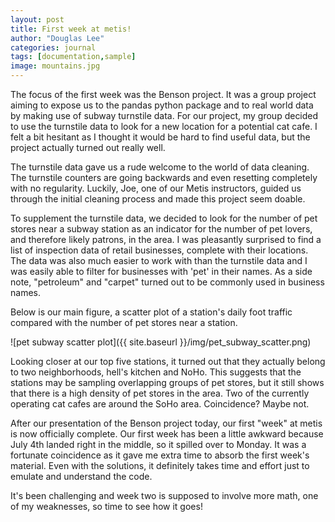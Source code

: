 ```yaml
---
layout: post
title: First week at metis!
author: "Douglas Lee"
categories: journal
tags: [documentation,sample]
image: mountains.jpg
---
```


The focus of the first week was the Benson project. It was a group project aiming to expose us to the pandas python package and to real world data by making use of subway turnstile data. For our project, my group decided to use the turnstile data to look for a new location for a potential cat cafe. I felt a bit hesitant as I thought it would be hard to find useful data, but the project actually turned out really well. 

The turnstile data gave us a rude welcome to the world of data cleaning. The turnstile counters are going backwards and even resetting completely with no regularity. Luckily, Joe, one of our Metis instructors, guided us through the initial cleaning process and made this project seem doable.

To supplement the turnstile data, we decided to look for the number of pet stores near a subway station as an indicator for the number of pet lovers, and therefore likely patrons, in the area. I was pleasantly surprised to find a list of inspection data of retail businesses, complete with their locations. The data was also much easier to work with than the turnstile data and I was easily able to filter for businesses with 'pet' in their names. As a side note, "petroleum" and "carpet" turned out to be commonly used in business names. 

Below is our main figure, a scatter plot of a station's daily foot traffic compared with the number of pet stores near a station. 

![pet subway scatter plot]({{ site.baseurl }}/img/pet_subway_scatter.png)

Looking closer at our top five stations, it turned out that they actually belong to two neighborhoods, hell's kitchen and NoHo. This suggests that the stations may be sampling overlapping groups of pet stores, but it still shows that there is a high density of pet stores in the area. Two of the currently operating cat cafes are around the SoHo area. Coincidence? Maybe not. 

After our presentation of the Benson project today, our first "week" at metis is now officially complete. Our first week has been a little awkward because July 4th landed right in the middle, so it spilled over to Monday. It was a fortunate coincidence as it gave me extra time to absorb the first week's material. Even with the solutions, it definitely takes time and effort just to emulate and understand the code. 

It's been challenging and week two is supposed to involve more math, one of my weaknesses, so time to see how it goes!

